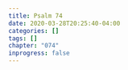 ```yaml
---
title: Psalm 74
date: 2020-03-28T20:25:40-04:00
categories: []
tags: []
chapter: "074"
inprogress: false
---
```


